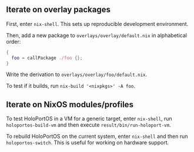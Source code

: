 ## Iterate on overlay packages

First, enter `nix-shell`. This sets up reproducible development environment.

Then, add a new package to `overlays/overlay/default.nix` in alphabetical order:

```nix
{
  foo = callPackage ./foo {};
}
```

Write the derivation to `overlays/overlay/foo/default.nix`.

To test if it builds, run `nix-build '<nixpkgs>' -A foo`.

## Iterate on NixOS modules/profiles

To test HoloPortOS in a VM for a generic target, enter `nix-shell`, run
`holoportos-build-vm` and then execute `result/bin/run-holoport-vm`.

To rebuild HoloPortOS on the current system, enter `nix-shell` and then run
`holoportos-switch`. This is useful for working on hardware support.
